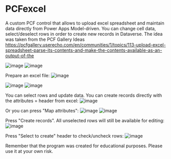 # PCFexcel
A custom PCF control that allows to upload excel spreadsheet and maintain data directly from Power Apps Model-driven.
You can change cell data, select/deselect rows in order to create new records in Dataverse. 
The idea was taken from the PCF Gallery Ideas https://pcfgallery.userecho.com/en/communities/1/topics/113-upload-excel-spreadsheet-parse-its-contents-and-make-the-contents-available-as-an-output-of-the


![image](https://user-images.githubusercontent.com/22028493/126294041-81c74f3f-6610-42a1-a742-280aced945d7.png)
![image](https://user-images.githubusercontent.com/22028493/126294406-3b98c868-9b9c-4a78-a6e1-95c8c5af4fb0.png)

Prepare an excel file:
![image](https://user-images.githubusercontent.com/22028493/126294669-cb9eb877-be45-439b-80fa-8c2d177f8f6d.png)

![image](https://user-images.githubusercontent.com/22028493/126294768-7d7d5844-21e1-4e4e-af2c-74b5dc275abf.png)
![image](https://user-images.githubusercontent.com/22028493/126294802-002da2f9-3168-4c7f-b66e-34bbe12d2b23.png)

You can select rows and update data. You can create records directly with the attributes = header from excel:
![image](https://user-images.githubusercontent.com/22028493/126295042-c0eaa0f2-edd9-4500-8c72-f54d7d6c64d5.png)

Or you can press "Map attributes":
![image](https://user-images.githubusercontent.com/22028493/126295163-6f640ddf-959c-4a96-a8e8-a09feda84288.png)
![image](https://user-images.githubusercontent.com/22028493/126295226-2575690f-d6cf-4bda-8029-d9fc24de60a8.png)

Press "Create records". All unselected rows will still be available for editing:
![image](https://user-images.githubusercontent.com/22028493/126295356-e5f56bc4-bd4f-4558-b1d8-6416bbe73cc0.png)

Press "Select to create" header to check/uncheck rows:
![image](https://user-images.githubusercontent.com/22028493/126295590-94d26bef-b732-4459-a419-fc748dcc4dae.png)

Remember that the program was created for educational purposes. Please use it at your own risk.

